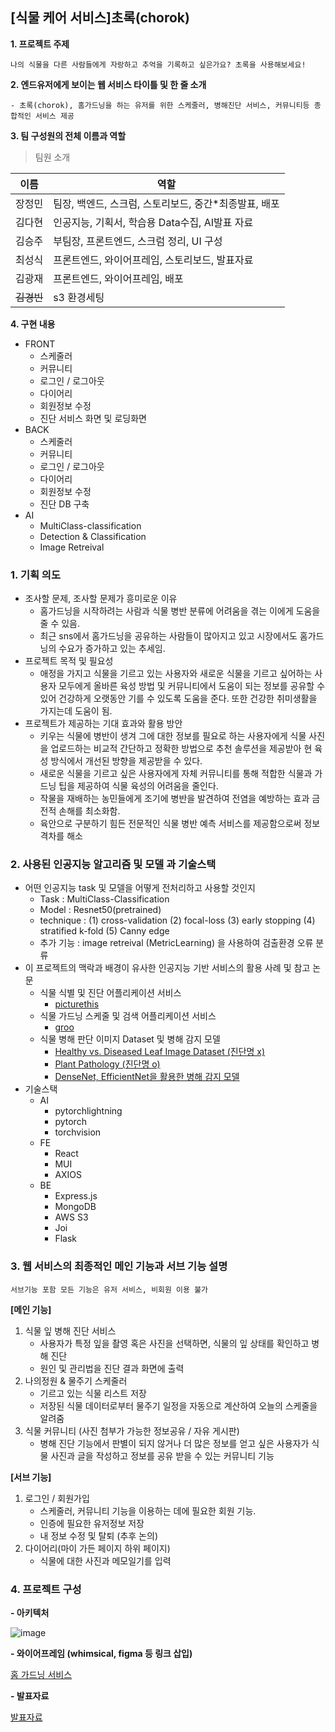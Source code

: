 ## [식물 케어 서비스]초록(chorok)

**1. 프로젝트 주제**

    나의 식물을 다른 사람들에게 자랑하고 추억을 기록하고 싶은가요? 초록을 사용해보세요! 
**2. 엔드유저에게 보이는 웹 서비스 타이틀 및 한 줄 소개**

    - 초록(chorok), 홈가드닝을 하는 유저를 위한 스케줄러, 병해진단 서비스, 커뮤니티등 종합적인 서비스 제공

**3. 팀 구성원의 전체 이름과 역할**

>팀원 소개

| 이름 | 역할 |
| ------ | ------ |
| 장정민 | 팀장, 백엔드, 스크럼, 스토리보드, 중간*최종발표, 배포 |
| 김다현 | 인공지능, 기획서,  학습용 Data수집, AI발표 자료 |
| 김승주 | 부팀장, 프론트엔드, 스크럼 정리, UI 구성 |
| 최성식 | 프론트엔드, 와이어프레임, 스토리보드, 발표자료 |
| 김광재 | 프론트엔드, 와이어프레임, 배포 |
| ~~김경빈~~ | s3 환경세팅 |



**4. 구현 내용**

* FRONT
  - 스케줄러
  - 커뮤니티
  - 로그인 / 로그아웃
  - 다이어리
  - 회원정보 수정
  - 진단 서비스 화면 및 로딩화면
* BACK
  - 스케줄러
  - 커뮤니티
  - 로그인 / 로그아웃
  - 다이어리
  - 회원정보 수정
  - 진단 DB 구축
* AI
  - MultiClass-classification
  - Detection & Classification
  - Image Retreival
    

### 1. 기획 의도

- 조사할 문제, 조사할 문제가 흥미로운 이유
    - 홈가드닝을 시작하려는 사람과 식물 병반 분류에 어려움을 겪는 이에게 도움을 줄 수 있음.
    - 최근 sns에서 홈가드닝을 공유하는 사람들이 많아지고 있고 시장에서도 홈가드닝의 수요가 증가하고 있는 추세임.
- 프로젝트 목적 및 필요성
    - 애정을 가지고 식물을 기르고 있는 사용자와 새로운 식물을 기르고 싶어하는 사용자 모두에게 올바른 육성 방법 및 커뮤니티에서 도움이 되는 정보를 공유할 수 있어 건강하게 오랫동안 기를 수 있도록 도움을 준다. 또한 건강한 취미생활을 가지는데 도움이 됨.
- 프로젝트가 제공하는 기대 효과와 활용 방안
    - 키우는 식물에 병반이 생겨 그에 대한 정보를 필요로 하는 사용자에게 식물 사진을 업로드하는 비교적 간단하고 정확한 방법으로 추천 솔루션을 제공받아 현 육성 방식에서 개선된 방향을 제공받을 수 있다.
    - 새로운 식물을 기르고 싶은 사용자에게 자체 커뮤니티를 통해 적합한 식물과 가드닝 팁을 제공하여 식물 육성의 어려움을 줄인다.
    - 작물을 재배하는 농민들에게 조기에 병반을 발견하여 전염을 예방하는 효과 금전적 손해를 최소화함.
    - 육안으로 구분하기 힘든 전문적인 식물 병반 예측 서비스를 제공함으로써 정보 격차를 해소

### 2. 사용된 인공지능 알고리즘 및 모델 과 기술스택

- 어떤 인공지능  task 및 모델을 어떻게 전처리하고 사용할 것인지
    - Task : MultiClass-Classification
    - Model : Resnet50(pretrained)
    - technique : (1) cross-validation
                  (2) focal-loss
                  (3) early stopping
                  (4) stratified k-fold
                  (5) Canny edge
    - 추가 기능 : image retreival (MetricLearning) 을 사용하여 검출환경 오류 분류
- 이 프로젝트의 맥락과 배경이 유사한 인공지능 기반 서비스의 활용 사례 및 참고 논문
    - 식물 식별 및 진단 어플리케이션 서비스
        - [picturethis](https://www.picturethisai.com/ko/app)
    - 식물 가드닝 스케줄 및 검색 어플리케이션 서비스
        - [groo](https://groo.pro/)
    - 식물 병해 판단 이미지 Dataset 및 병해 감지 모델
        - [Healthy vs. Diseased Leaf Image Dataset (진단명 x)](https://www.kaggle.com/datasets/amandam1/healthy-vs-diseased-leaf-image-dataset)
        - [Plant Pathology (진단명 o)](https://www.kaggle.com/datasets/jirkaborovec/plant-pathology-fgvc78-640px)
        - [DenseNet, EfficientNet을 활용한 병해 감지 모델](https://www.kaggle.com/code/tarunpaparaju/plant-pathology-2020-eda-models/notebook)
- 기술스택
    - AI
        - pytorchlightning
        - pytorch
        - torchvision
    - FE
        - React
        - MUI
        - AXIOS
    - BE
        - Express.js
        - MongoDB
        - AWS S3
        - Joi
        - Flask


### 3. 웹 서비스의 최종적인 메인 기능과 서브 기능 설명

`서브기능 포함 모든 기능은 유저 서비스, 비회원 이용 불가`

**[메인 기능]** 

1. 식물 잎 병해 진단 서비스
    - 사용자가 특정 잎을 촬영 혹은 사진을 선택하면, 식물의 잎 상태를 확인하고 병해 진단
    - 원인 및 관리법을 진단 결과 화면에 출력
2. 나의정원 & 물주기 스케줄러
    - 기르고 있는 식물 리스트 저장
    - 저장된 식물 데이터로부터 물주기 일정을 자동으로 계산하여 오늘의 스케줄을 알려줌
3. 식물 커뮤니티 (사진 첨부가 가능한 정보공유 / 자유 게시판)
    - 병해 진단 기능에서 판별이 되지 않거나 더 많은 정보를 얻고 싶은 사용자가 식물 사진과 글을 작성하고 정보를 공유 받을 수 있는 커뮤니티 기능

**[서브 기능]**

1. 로그인 / 회원가입
    - 스케줄러, 커뮤니티 기능을 이용하는 데에 필요한 회원 기능.
    - 인증에 필요한 유저정보 저장
    - 내 정보 수정 및 탈퇴 (추후 논의)
2. 다이어리(마이 가든 페이지 하위 페이지)
    - 식물에 대한 사진과 메모일기를 입력


### 4. 프로젝트 구성

**- 아키텍처**  

![image](https://user-images.githubusercontent.com/59358910/179131804-4b206ee1-d5cd-4baa-831f-c134590bec78.png)

**- 와이어프레임 (whimsical, figma 등 링크 삽입)**  

[홈 가드닝 서비스](https://www.figma.com/file/SKzPDJz4YnIaKR5Zs2MNLc/%EA%B0%80%EB%93%9C%EB%8B%9D%EC%96%B4%ED%94%8C)


**- 발표자료**   

[발표자료](https://www.canva.com/design/DAFE9vuSwhM/vd35SL43Z3m64qT0kkWFGQ/edit?utm_content=DAFE9vuSwhM&utm_campaign=designshare&utm_medium=link2&utm_source=sharebutton)
